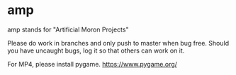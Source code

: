 # amp

amp stands for "Artificial Moron Projects"

Please do work in branches and only push to master when bug free. Should you have uncaught bugs, log it so that others can work on it.

For MP4, please install pygame. https://www.pygame.org/
